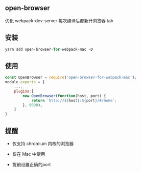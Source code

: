 ## open-browser

优化 webpack-dev-server 每次编译后都新开浏览器 tab

## 安装

```js
yarn add open-browser-for-webpack-mac -D
```

## 使用

```js
const OpenBrowser = require('open-browser-for-webpack-mac');
module.exports = {
    ...,
    plugins:[
        new OpenBrowser(function(host, port) {
            return `http://${host}:${port}/#/home`;
        }, 9090),
    ]
}
```

## 提醒

- 仅支持 chromium 内核的浏览器

- 仅在 Mac 中使用

- 提前设置正确的port
